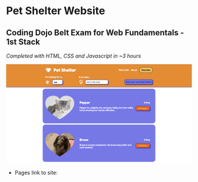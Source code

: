 # Pet Shelter Website
## Coding Dojo Belt Exam for Web Fundamentals - 1st Stack
*Completed with HTML, CSS and Javascript in ~3 hours*

<p align="center">
  <img src="./petShelter.png" />
</p>

- Pages link to site:
